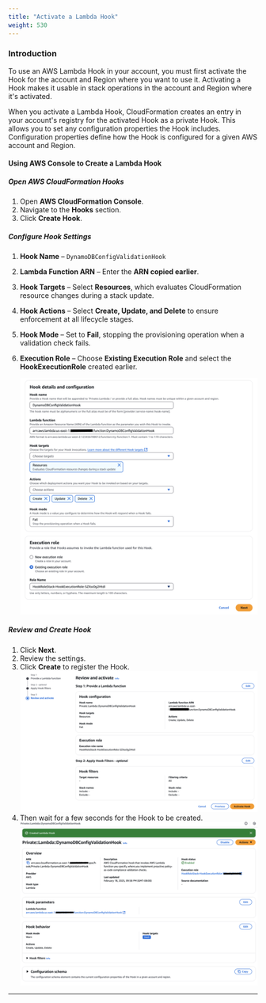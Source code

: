 ```yaml
---
title: "Activate a Lambda Hook"
weight: 530
---
```


### Introduction

To use an AWS Lambda Hook in your account, you must first activate the Hook for the account and Region where you want to use it. Activating a Hook makes it usable in stack operations in the account and Region where it's activated.

When you activate a Lambda Hook, CloudFormation creates an entry in your account's registry for the activated Hook as a private Hook. This allows you to set any configuration properties the Hook includes. Configuration properties define how the Hook is configured for a given AWS account and Region.

#### Using AWS Console to Create a Lambda Hook

##### **Open AWS CloudFormation Hooks**

1. Open **AWS CloudFormation Console**.
2. Navigate to the **Hooks** section.
3. Click **Create Hook**.

##### **Configure Hook Settings**

1. **Hook Name** – `DynamoDBConfigValidationHook`
2. **Lambda Function ARN** – Enter the **ARN copied earlier**.
3. **Hook Targets** – Select **Resources**, which evaluates CloudFormation resource changes during a stack update.
4. **Hook Actions** – Select **Create, Update, and Delete** to ensure enforcement at all lifecycle stages.
5. **Hook Mode** – Set to **Fail**, stopping the provisioning operation when a validation check fails.
6. **Execution Role** – Choose **Existing Execution Role** and select the **HookExecutionRole** created earlier.

   ![hook-detail.png](/static/advanced/hook/hook-detail.png "hook-detail")

##### **Review and Create Hook**

1. Click **Next**.
2. Review the settings.
3. Click **Create** to register the Hook.
   ![hook-review.png](/static/advanced/hook/hook-review.png "hook-review")
4. Then wait for a few seconds for the Hook to be created.
   ![hook-activate-after-creation.png](/static/advanced/hook/hook-activate-after-creation.png "hook-activate-after-creation")

---
